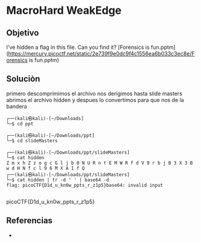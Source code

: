 # MacroHard WeakEdge
## Objetivo
I've hidden a flag in this file. Can you find it? [Forensics is fun.pptm](https://mercury.picoctf.net/static/2e739f9e0dc9f4c1556ea6b033c3ec8e/Forensics is fun.pptm)

## Soluciòn
primero descomprimimos el archivo 
nos derigimos hasta slide masters 
abrimos el archivo hidden 
y despues lo convertimos para que nos de la bandera

```shell
┌──(kali㉿kali)-[~/Downloads]
└─$ cd ppt 
                                                                             
┌──(kali㉿kali)-[~/Downloads/ppt]
└─$ cd slideMasters
                                                                             
┌──(kali㉿kali)-[~/Downloads/ppt/slideMasters]
└─$ cat hidden     
Z m x h Z z o g c G l j b 0 N U R n t E M W R f d V 9 r b j B 3 X 3 B w d H N f c l 9 6 M X A 1 f Q                                                                             
┌──(kali㉿kali)-[~/Downloads/ppt/slideMasters]
└─$ cat hidden | tr -d ' ' | base64 -d
flag: picoCTF{D1d_u_kn0w_ppts_r_z1p5}base64: invalid input
                                     
```
picoCTF{D1d_u_kn0w_ppts_r_z1p5}

## Referencias
- []()